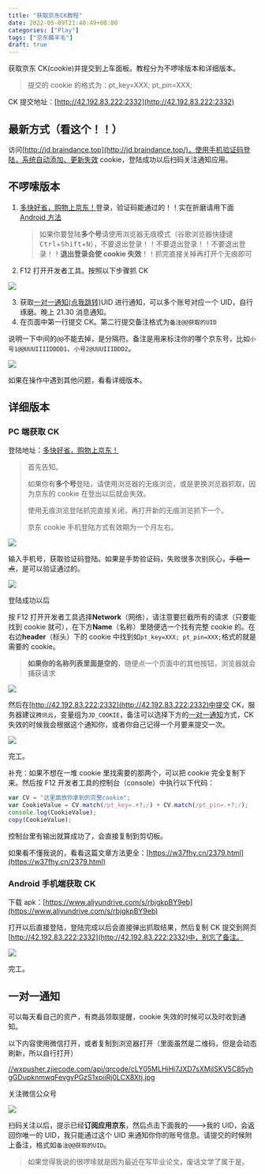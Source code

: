 ```yaml
---
title: "获取京东CK教程"
date: 2022-05-09T21:40:49+08:00
categories: ["Play"]
tags: ["京东薅羊毛"]
draft: true
---
```


获取京东 CK(cookie)并提交到上车面板。教程分为不啰嗦版本和详细版本。

> 提交的 cookie 的格式为：pt_key=XXX; pt_pin=XXX;

CK 提交地址：[http://42.192.83.222:2332](http://42.192.83.222:2332)

## 最新方式（看这个！！）

访问[http://jd.braindance.top](http://jd.braindance.top/)，使用手机验证码登陆，系统自动添加、更新失效 cookie，登陆成功以后扫码关注通知应用。

## 不啰嗦版本

1. [多快好省，购物上京东！](https://m.jd.com)登录，验证码能通过的！！实在折磨请用下面[Android 方法](#Android手机端获取CK)

   > 如果你要登陆**多个号**请使用浏览器无痕模式（谷歌浏览器快捷键<kbd>Ctrl</kbd>+<kbd>Shift</kbd>+<kbd>N</kbd>），不要退出登录！！不要退出登录！！不要退出登录！！**退出登录会使 cookie 失效**！！抓完直接关掉再打开个无痕即可

2. F12 打开开发者工具。按照以下步骤抓 CK

![](https://img.braindance.top/article/2022/05/23/a6de8b0d47c1f9e6da9901fa6302b9d1.png)

3. 获取[一对一通知(点我跳转)](#一对一通知)UID 进行通知，可以多个账号对应一个 UID，自行琢磨。晚上 21.30 消息通知。
4. 在页面中第一行提交 CK。第二行提交备注格式为`备注@@获取的UID`

说明一下中间的`@@`不能去掉，是分隔符。备注是用来标注你的哪个京东号，比如`小号1@@UUUIIIIDDDD1`、`小号2@UUUIIIDDD2`。

![](https://img.braindance.top/article/2022/05/23/95099e1284b0a1f8468ab07484669b73.png)

如果在操作中遇到其他问题，看看详细版本。

## 详细版本

### PC 端获取 CK

登陆地址：[多快好省，购物上京东！](http://plogin.m.jd.com/login/login)

> 首先告知。
>
> 如果你有**多个号**登陆，请使用浏览器的无痕浏览，或是更换浏览器抓取，因为京东的 cookie 在登出以后就会失效。
>
> 使用无痕浏览登陆抓完直接关闭，再打开新的无痕浏览抓下一个。
>
> 京东 cookie 手机登陆方式有效期为一个月左右。

![](https://img.braindance.top/article/2022/05/23/60ca438912915bd3d85e120c7ff2b3c9.png)

输入手机号，获取验证码登陆。如果是手势验证码，失败很多次别灰心，~~手稳一点~~，是可以验证通过的。

![](https://img.braindance.top/article/2022/05/23/158385932aae43828c986635aca1640b.png)

登陆成功以后

按 F12 打开开发者工具选择**Network**（网络），请注意要拦截所有的请求（只要能找到 cookie 就可），在下方**Name**（名称）里随便选一个找有完整 cookie 的。在右边**header**（标头）下的 cookie 中找到如`pt_key=XXX; pt_pin=XXX;`格式的就是需要的 cookie。

> **如果你的名称列表里面是空的**，随便点一个页面中的其他按钮，浏览器就会捕获请求

![](https://img.braindance.top/article/2022/05/23/a6de8b0d47c1f9e6da9901fa6302b9d1.png)

然后在[http://42.192.83.222:2332](http://42.192.83.222:2332)中提交 CK，服务器建议`腾讯云`，变量组为`JD_COOKIE`，备注可以选择下方的[一对一通知](#一对一通知)方式，CK 失效的时候我会根据这个通知你，或者你自己记得一个月要来提交一次。

![](https://img.braindance.top/article/2022/05/23/95099e1284b0a1f8468ab07484669b73.png)

完工。

补充：如果不想在一堆 cookie 里找需要的那两个，可以把 cookie 完全复制下来。然后按 F12 开发者工具的控制台（console）中执行以下代码：

```js
var CV = "这里面放你拿到的完整cookie";
var CookieValue = CV.match(/pt_key=.+?;/) + CV.match(/pt_pin=.+?;/);
console.log(CookieValue);
copy(CookieValue);
```

控制台里有输出就算成功了，会直接复制到剪切板。

如果看不懂我说的，看看这篇文章方法更全：[https://w37fhy.cn/2379.html](https://w37fhy.cn/2379.html)

### Android 手机端获取 CK

下载 apk：[https://www.aliyundrive.com/s/rbjgkpBY9eb](https://www.aliyundrive.com/s/rbjgkpBY9eb)

打开以后直接登陆，登陆完成以后会直接弹出抓取结果，然后复制 CK 提交到网页[http://42.192.83.222:2332](http://42.192.83.222:2332)中，别忘了备注。

![](https://img.braindance.top/article/2022/05/23/1652107556707QQ%E6%88%AA%E5%9B%BE20220509224405.png)

完工。

## 一对一通知

可以每天看自己的资产，有商品领取提醒，cookie 失效的时候可以及时收到通知。

以下内容使用微信打开，或者复制到浏览器打开（里面虽然是二维码，但是会动态刷新，所以自行打开）

[//wxpusher.zjiecode.com/api/qrcode/cLY05MLHiHj7JXD7sXMjISKV5C85yhgGDupknmwqFevgvPGzS1xpiiRj0LCX8Xtj.jpg](http://wxpusher.zjiecode.com/api/qrcode/cLY05MLHiHj7JXD7sXMjISKV5C85yhgGDupknmwqFevgvPGzS1xpiiRj0LCX8Xtj.jpg)

关注微信公众号

![](https://img.braindance.top/article/2022/05/23/0a327072bd48649d1d45835d577d6812.png)

扫码关注以后，提示已经**订阅应用京东**，然后点击下面我的--->我的 UID，会返回你唯一的 UID，我只能通过这个 UID 来通知你你的账号信息。请提交的时候附上备注，格式如`备注@@获取的UID`。

> 如果觉得我说的很啰嗦就是因为最近在写毕业论文，废话文学了属于是。
